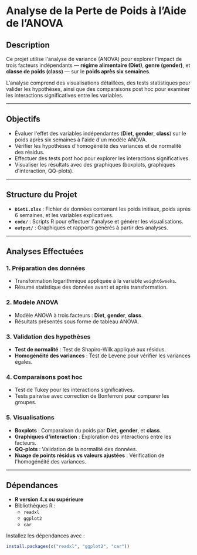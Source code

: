 # **Analyse de la Perte de Poids à l’Aide de l’ANOVA**

## **Description**
Ce projet utilise l'analyse de variance (ANOVA) pour explorer l'impact de trois facteurs indépendants — **régime alimentaire (Diet)**, **genre (gender)**, et **classe de poids (class)** — sur le **poids après six semaines**.

L'analyse comprend des visualisations détaillées, des tests statistiques pour valider les hypothèses, ainsi que des comparaisons post hoc pour examiner les interactions significatives entre les variables.

---

## **Objectifs**
- Évaluer l'effet des variables indépendantes (**Diet**, **gender**, **class**) sur le poids après six semaines à l'aide d'un modèle ANOVA.
- Vérifier les hypothèses d'homogénéité des variances et de normalité des résidus.
- Effectuer des tests post hoc pour explorer les interactions significatives.
- Visualiser les résultats avec des graphiques (boxplots, graphiques d'interaction, QQ-plots).

---

## **Structure du Projet**
- **`Diet1.xlsx`** : Fichier de données contenant les poids initiaux, poids après 6 semaines, et les variables explicatives.
- **`code/`** : Scripts R pour effectuer l'analyse et générer les visualisations.
- **`output/`** : Graphiques et rapports générés à partir des analyses.

---

## **Analyses Effectuées**
### 1. Préparation des données
- Transformation logarithmique appliquée à la variable `weight6weeks`.
- Résumé statistique des données avant et après transformation.

### 2. Modèle ANOVA
- Modèle ANOVA à trois facteurs : **Diet**, **gender**, **class**.
- Résultats présentés sous forme de tableau ANOVA.

### 3. Validation des hypothèses
- **Test de normalité** : Test de Shapiro-Wilk appliqué aux résidus.
- **Homogénéité des variances** : Test de Levene pour vérifier les variances égales.

### 4. Comparaisons post hoc
- Test de Tukey pour les interactions significatives.
- Tests pairwise avec correction de Bonferroni pour comparer les groupes.

### 5. Visualisations
- **Boxplots** : Comparaison du poids par **Diet**, **gender**, et **class**.
- **Graphiques d'interaction** : Exploration des interactions entre les facteurs.
- **QQ-plots** : Validation de la normalité des données.
- **Nuage de points résidus vs valeurs ajustées** : Vérification de l'homogénéité des variances.

---

## **Dépendances**
- **R version 4.x ou supérieure**
- Bibliothèques R : 
  - `readxl`
  - `ggplot2`
  - `car`

Installez les dépendances avec :
```r
install.packages(c("readxl", "ggplot2", "car"))
